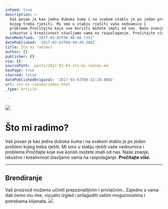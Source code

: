 ```yaml
---
inFeed: true
description: >-
  Vaš posao je kao jedna duboka šuma i na svakom stablu je po jedan problem
  kojeg treba rješiti. Mi smo u stabju rješiti vaše nedoumice i
  probleme.Pročitajte koje sve koristi možete imati od nas. Naše znanje,
  iskustvo i kreativnost stavljamo vama na raspolaganje. Pročitajte više.
dateModified: '2017-03-03T08:40:48.735Z'
datePublished: '2017-03-03T08:40:49.308Z'
title: Što mi radimo?
author: []
publisher: {}
via: {}
sourcePath: _posts/2017-03-03-sto-mi-radimo.md
hasPage: true
starred: false
datePublishedOriginal: '2017-03-03T08:32:20.000Z'
url: sto-mi-radimo/index.html
_type: Article

---
```

![](https://the-grid-user-content.s3-us-west-2.amazonaws.com/d5a909d3-49b9-45dd-9b19-05d9e48511d5.jpg)

# Što mi radimo?

Vaš posao je kao jedna duboka šuma i na svakom stablu je po jedan problem kojeg treba rješiti. Mi smo u stabju rješiti vaše nedoumice i probleme.Pročitajte koje sve koristi možete imati od nas. Naše znanje, iskustvo i kreativnost stavljamo vama na raspolaganje. **Pročitajte više.**

---

## Brendiranje

Vaš proizvod možemo učiniti prepoznatljivim i privlačnim.. Zajedno s vama dati ćemo mu ime, vizualni izgled i prilagoditi vašim mogućnostima i potrebama klijenata.
![](https://the-grid-user-content.s3-us-west-2.amazonaws.com/67e5e8c1-4ad4-4929-a2f8-4f2ad8123f3c.jpg)